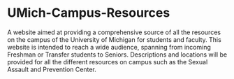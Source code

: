# UMich-Campus-Resources

A website aimed at providing a comprehensive source of all the resources on the campus of the University of Michigan for students and faculty. This website is intended to reach a wide audience, spanning from incoming Freshman or Transfer students to Seniors. Descriptions and locations will be provided for all the different resources on campus such as the Sexual Assault and Prevention Center. 
